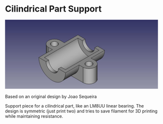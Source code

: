 # Cilindrical Part Support

![Cilindrical Part Support](./CilindricalPartSupport.jpeg)

Based on an original design by Joao Sequeira

Support piece for a cilindrical part, like an LM8UU linear bearing.
The design is symmetric (just print two) and tries to save filament
for 3D printing while maintaining resistance.
